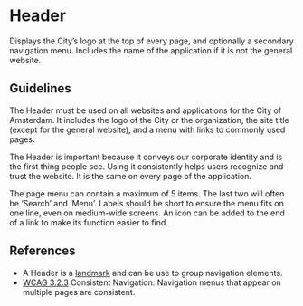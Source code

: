 <!-- @license CC0-1.0 -->

# Header

Displays the City’s logo at the top of every page, and optionally a secondary navigation menu.
Includes the name of the application if it is not the general website.

## Guidelines

The Header must be used on all websites and applications for the City of Amsterdam.
It includes the logo of the City or the organization, the site title (except for the general website), and a menu with links to commonly used pages.

The Header is important because it conveys our corporate identity and is the first thing people see.
Using it consistently helps users recognize and trust the website.
It is the same on every page of the application.

The page menu can contain a maximum of 5 items.
The last two will often be ‘Search’ and ‘Menu’.
Labels should be short to ensure the menu fits on one line, even on medium-wide screens.
An icon can be added to the end of a link to make its function easier to find.

## References

- A Header is a [landmark](https://www.w3.org/TR/wai-aria-practices-1.1/#aria_landmark_roles) and can be use to group navigation elements.
- [WCAG 3.2.3](https://wcag.com/designers/3-2-3-consistent-navigation/) Consistent Navigation: Navigation menus that appear on multiple pages are consistent.
